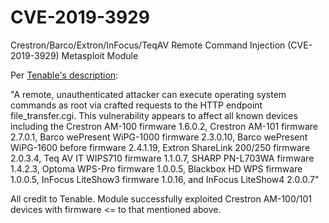 # CVE-2019-3929
Crestron/Barco/Extron/InFocus/TeqAV Remote Command Injection (CVE-2019-3929) Metasploit Module

Per [Tenable's description](https://www.tenable.com/security/research/tra-2019-20):

"A remote, unauthenticated attacker can execute operating system commands as root via crafted requests to the HTTP endpoint file_transfer.cgi. This vulnerability appears to affect all known devices including the Crestron AM-100 firmware 1.6.0.2, Crestron AM-101 firmware 2.7.0.1, Barco wePresent WiPG-1000 firmware 2.3.0.10, Barco wePresent WiPG-1600 before firmware 2.4.1.19, Extron ShareLink 200/250 firmware 2.0.3.4, Teq AV IT WIPS710 firmware 1.1.0.7, SHARP PN-L703WA firmware 1.4.2.3, Optoma WPS-Pro firmware 1.0.0.5, Blackbox HD WPS firmware 1.0.0.5, InFocus LiteShow3 firmware 1.0.16, and InFocus LiteShow4 2.0.0.7"

All credit to Tenable. Module successfully exploited Crestron AM-100/101 devices with firmware <= to that mentioned above.
